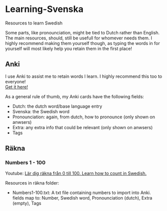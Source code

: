 # Learning-Svenska

Resources to learn Swedish

Some parts, like pronounciation, might be tied to Dutch rather than English. The main resources, should, still be usefull for whomever needs them. I highly recommend making them yourself though, as typing the words in for yourself will most likely help you retain them in the first place!

## Anki

I use Anki to assist me to retain words I learn. I highly recommend this too to everyone!  
[Get it here!](https://apps.ankiweb.net/  )

As a general rule of thumb, my Anki cards have the following fields:

- Dutch: the dutch word/base language entry
- Svenska: the Swedish word
- Pronounciation: again, from dutch, how to pronounce (only shown on anwsers)
- Extra: any extra info that could be relevant (only shown on anwsers)
- Tags

## Räkna

### Numbers 1 - 100

Youtube: [Lär dig räkna från 0 till 100. Learn how to count in Swedish.](https://www.youtube.com/watch?v=mlhjbelhswM)

Resources in räkna folder:

- Numbers1-100.txt: A txt file containing numbers to import into Anki. fields map to: Number, Swedish word, Pronounciation (dutch), Extra (empty), Tags
